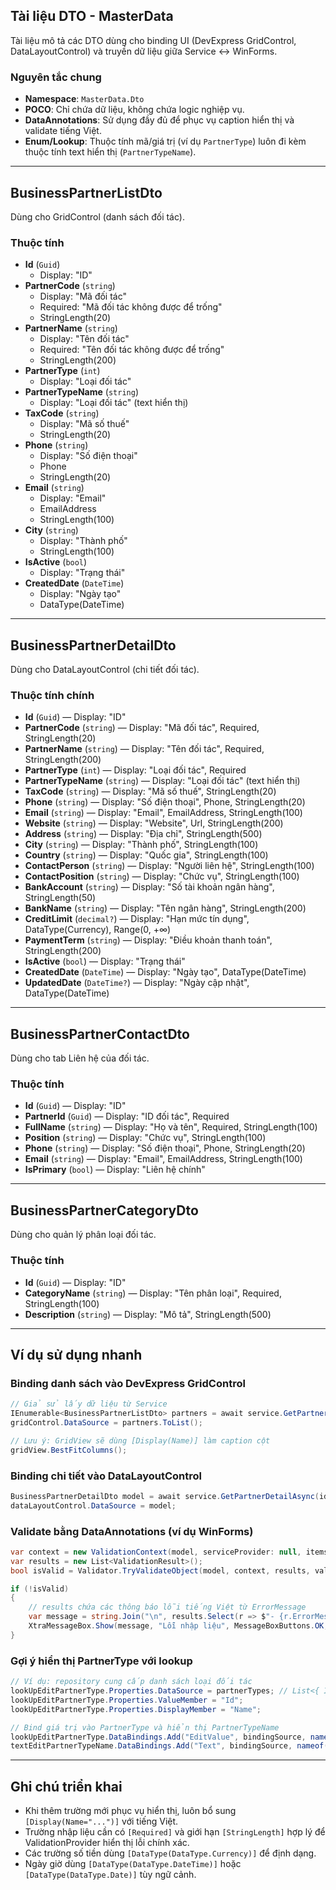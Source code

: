 ## Tài liệu DTO - MasterData

Tài liệu mô tả các DTO dùng cho binding UI (DevExpress GridControl, DataLayoutControl) và truyền dữ liệu giữa Service ↔ WinForms.

### Nguyên tắc chung
- **Namespace**: `MasterData.Dto`
- **POCO**: Chỉ chứa dữ liệu, không chứa logic nghiệp vụ.
- **DataAnnotations**: Sử dụng đầy đủ để phục vụ caption hiển thị và validate tiếng Việt.
- **Enum/Lookup**: Thuộc tính mã/giá trị (ví dụ `PartnerType`) luôn đi kèm thuộc tính text hiển thị (`PartnerTypeName`).

---

## BusinessPartnerListDto
Dùng cho GridControl (danh sách đối tác).

### Thuộc tính
- **Id** (`Guid`)
  - Display: "ID"
- **PartnerCode** (`string`)
  - Display: "Mã đối tác"
  - Required: "Mã đối tác không được để trống"
  - StringLength(20)
- **PartnerName** (`string`)
  - Display: "Tên đối tác"
  - Required: "Tên đối tác không được để trống"
  - StringLength(200)
- **PartnerType** (`int`)
  - Display: "Loại đối tác"
- **PartnerTypeName** (`string`)
  - Display: "Loại đối tác" (text hiển thị)
- **TaxCode** (`string`)
  - Display: "Mã số thuế"
  - StringLength(20)
- **Phone** (`string`)
  - Display: "Số điện thoại"
  - Phone
  - StringLength(20)
- **Email** (`string`)
  - Display: "Email"
  - EmailAddress
  - StringLength(100)
- **City** (`string`)
  - Display: "Thành phố"
  - StringLength(100)
- **IsActive** (`bool`)
  - Display: "Trạng thái"
- **CreatedDate** (`DateTime`)
  - Display: "Ngày tạo"
  - DataType(DateTime)

---

## BusinessPartnerDetailDto
Dùng cho DataLayoutControl (chi tiết đối tác).

### Thuộc tính chính
- **Id** (`Guid`) — Display: "ID"
- **PartnerCode** (`string`) — Display: "Mã đối tác", Required, StringLength(20)
- **PartnerName** (`string`) — Display: "Tên đối tác", Required, StringLength(200)
- **PartnerType** (`int`) — Display: "Loại đối tác", Required
- **PartnerTypeName** (`string`) — Display: "Loại đối tác" (text hiển thị)
- **TaxCode** (`string`) — Display: "Mã số thuế", StringLength(20)
- **Phone** (`string`) — Display: "Số điện thoại", Phone, StringLength(20)
- **Email** (`string`) — Display: "Email", EmailAddress, StringLength(100)
- **Website** (`string`) — Display: "Website", Url, StringLength(200)
- **Address** (`string`) — Display: "Địa chỉ", StringLength(500)
- **City** (`string`) — Display: "Thành phố", StringLength(100)
- **Country** (`string`) — Display: "Quốc gia", StringLength(100)
- **ContactPerson** (`string`) — Display: "Người liên hệ", StringLength(100)
- **ContactPosition** (`string`) — Display: "Chức vụ", StringLength(100)
- **BankAccount** (`string`) — Display: "Số tài khoản ngân hàng", StringLength(50)
- **BankName** (`string`) — Display: "Tên ngân hàng", StringLength(200)
- **CreditLimit** (`decimal?`) — Display: "Hạn mức tín dụng", DataType(Currency), Range(0, +∞)
- **PaymentTerm** (`string`) — Display: "Điều khoản thanh toán", StringLength(200)
- **IsActive** (`bool`) — Display: "Trạng thái"
- **CreatedDate** (`DateTime`) — Display: "Ngày tạo", DataType(DateTime)
- **UpdatedDate** (`DateTime?`) — Display: "Ngày cập nhật", DataType(DateTime)

---

## BusinessPartnerContactDto
Dùng cho tab Liên hệ của đối tác.

### Thuộc tính
- **Id** (`Guid`) — Display: "ID"
- **PartnerId** (`Guid`) — Display: "ID đối tác", Required
- **FullName** (`string`) — Display: "Họ và tên", Required, StringLength(100)
- **Position** (`string`) — Display: "Chức vụ", StringLength(100)
- **Phone** (`string`) — Display: "Số điện thoại", Phone, StringLength(20)
- **Email** (`string`) — Display: "Email", EmailAddress, StringLength(100)
- **IsPrimary** (`bool`) — Display: "Liên hệ chính"

---

## BusinessPartnerCategoryDto
Dùng cho quản lý phân loại đối tác.

### Thuộc tính
- **Id** (`Guid`) — Display: "ID"
- **CategoryName** (`string`) — Display: "Tên phân loại", Required, StringLength(100)
- **Description** (`string`) — Display: "Mô tả", StringLength(500)

---

## Ví dụ sử dụng nhanh

### Binding danh sách vào DevExpress GridControl
```csharp
// Giả sử lấy dữ liệu từ Service
IEnumerable<BusinessPartnerListDto> partners = await service.GetPartnersAsync();
gridControl.DataSource = partners.ToList();

// Lưu ý: GridView sẽ dùng [Display(Name)] làm caption cột
gridView.BestFitColumns();
```

### Binding chi tiết vào DataLayoutControl
```csharp
BusinessPartnerDetailDto model = await service.GetPartnerDetailAsync(id);
dataLayoutControl.DataSource = model;
```

### Validate bằng DataAnnotations (ví dụ WinForms)
```csharp
var context = new ValidationContext(model, serviceProvider: null, items: null);
var results = new List<ValidationResult>();
bool isValid = Validator.TryValidateObject(model, context, results, validateAllProperties: true);

if (!isValid)
{
    // results chứa các thông báo lỗi tiếng Việt từ ErrorMessage
    var message = string.Join("\n", results.Select(r => $"- {r.ErrorMessage}"));
    XtraMessageBox.Show(message, "Lỗi nhập liệu", MessageBoxButtons.OK, MessageBoxIcon.Warning);
}
```

### Gợi ý hiển thị PartnerType với lookup
```csharp
// Ví dụ: repository cung cấp danh sách loại đối tác
lookUpEditPartnerType.Properties.DataSource = partnerTypes; // List<{ Id:int, Name:string }>
lookUpEditPartnerType.Properties.ValueMember = "Id";
lookUpEditPartnerType.Properties.DisplayMember = "Name";

// Bind giá trị vào PartnerType và hiển thị PartnerTypeName
lookUpEditPartnerType.DataBindings.Add("EditValue", bindingSource, nameof(BusinessPartnerDetailDto.PartnerType));
textEditPartnerTypeName.DataBindings.Add("Text", bindingSource, nameof(BusinessPartnerDetailDto.PartnerTypeName));
```

---

## Ghi chú triển khai
- Khi thêm trường mới phục vụ hiển thị, luôn bổ sung `[Display(Name="...")]` với tiếng Việt.
- Trường nhập liệu cần có `[Required]` và giới hạn `[StringLength]` hợp lý để ValidationProvider hiển thị lỗi chính xác.
- Các trường số tiền dùng `[DataType(DataType.Currency)]` để định dạng.
- Ngày giờ dùng `[DataType(DataType.DateTime)]` hoặc `[DataType(DataType.Date)]` tùy ngữ cảnh.



